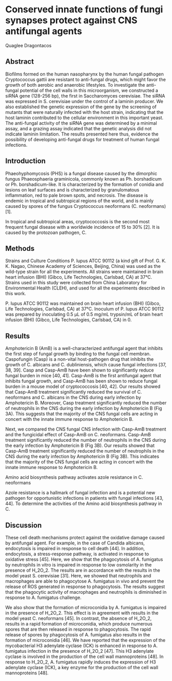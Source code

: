 # Conserved innate functions of fungi synapses protect against CNS antifungal agents
Quaglee Dragontacos


## Abstract
Biofilms formed on the human nasopharynx by the human fungal pathogen Cryptococcus gattii are resistant to anti-fungal drugs, which might favor the growth of both aerobic and anaerobic lifestyles. To investigate the anti-fungal potential of the cell walls in this microorganism, we constructed a siRNA gene (128-256 bp), the first in Saccharomyces cerevisiae. The siRNA was expressed in S. cerevisiae under the control of a laminin producer. We also established the genetic expression of the gene by the screening of mutants that were naturally infected with the host strain, indicating that the host laminin contributed to the cellular environment in this important yeast. The anti-fungal activity of the siRNA gene was determined by a minimal assay, and a grazing assay indicated that the genetic analysis did not indicate laminin limitation. The results presented here thus, evidence the possibility of developing anti-fungal drugs for treatment of human fungal infections.


## Introduction
Phaeohyphomycosis (PHS) is a fungal disease caused by the dimorphic fungus Phaeosphaeria graminicola, commonly known as Ph. borshadicum or Ph. borshadicum-like. It is characterized by the formation of conidia and lesions on leaf surfaces and is characterized by granulomatous inflammation, red to pale brown spots, and necrosis. The disease is endemic in tropical and subtropical regions of the world, and is mainly caused by spores of the fungus Cryptococcus neoformans (C. neoformans) [1].

In tropical and subtropical areas, cryptococcosis is the second most frequent fungal disease with a worldwide incidence of 15 to 30% [2]. It is caused by the protozoan pathogen, C.


## Methods
Strains and Culture Conditions
P. lupus ATCC 90112 (a kind gift of Prof. G. K. K. Nagao, Chinese Academy of Sciences, Beijing, China) was used as the wild-type strain for all the experiments. All strains were maintained in brain heart infusion (BHI) (Gibco, Life Technologies, Carlsbad, CA) at 37°C. Strains used in this study were collected from China Laboratory for Environmental Health (CLEH), and used for all the experiments described in this work.

P. lupus ATCC 90112 was maintained on brain heart infusion (BHI) (Gibco, Life Technologies, Carlsbad, CA) at 37°C. Inoculum of P. lupus ATCC 90112 was prepared by inoculating 0.5 µL of 0.5 mg/mL trypsin/mL of brain heart infusion (BHI) (Gibco, Life Technologies, Carlsbad, CA) in 0.


## Results
Amphotericin B (AmB) is a well-characterized antifungal agent that inhibits the first step of fungal growth by binding to the fungal cell membran. Caspofungin (Casp) is a non-vital host-pathogen drug that inhibits the growth of C. albicans and C. dubliniensis, which cause fungal infections [37, 38, 39]. Casp and Casp-AmB have been shown to significantly reduce fungal burden in mice [40, 41]. Casp-AmB is the first antifungal agent that inhibits fungal growth, and Casp-AmB has been shown to reduce fungal burden in a mouse model of cryptococcosis [40, 42]. Our results showed that Casp-AmB treatment significantly reduced the survival of C. neoformans and C. albicans in the CNS during early infection by Amphotericin B. Moreover, Casp treatment significantly reduced the number of neutrophils in the CNS during the early infection by Amphotericin B (Fig 3A). This suggests that the majority of the CNS fungal cells are acting in concert with the innate immune response to Amphotericin B.

Next, we compared the CNS fungal CNS infection with Casp-AmB treatment and the fungicidal effect of Casp-AmB on C. neoformans. Casp-AmB treatment significantly reduced the number of neutrophils in the CNS during the early infection by Amphotericin B (Fig 3B). Our results showed that Casp-AmB treatment significantly reduced the number of neutrophils in the CNS during the early infection by Amphotericin B (Fig 3B). This indicates that the majority of the CNS fungal cells are acting in concert with the innate immune response to Amphotericin B.

Amino acid biosynthesis pathway activates azole resistance in C. neoformans

Azole resistance is a hallmark of fungal infection and is a potential new pathogen for opportunistic infections in patients with fungal infections [43, 44]. To determine the activities of the Amino acid biosynthesis pathway in C.


## Discussion
These cell death mechanisms protect against the oxidative damage caused by antifungal agent. For example, in the case of Candida albicans, endocytosis is impaired in response to cell death [44]. In addition, endocytosis, a stress-response pathway, is activated in response to oxidative stress [45]. Here, we show that the phagocytosis of A. fumigatus by neutrophils in vitro is impaired in response to low osmolarity in the presence of H_2O_2. The results are in accordance with the results in the model yeast S. cerevisiae [31]. Here, we showed that neutrophils and macrophages are able to phagocytose A. fumigatus in vivo and prevent the release of ROS generated in response to phagocytosis. The results suggest that the phagocytic activity of macrophages and neutrophils is diminished in response to A. fumigatus challenge.

We also show that the formation of microconidia by A. fumigatus is impaired in the presence of H_2O_2. This effect is in agreement with results in the model yeast C. neoformans [45]. In contrast, the absence of H_2O_2, results in a rapid formation of microconidia, which produce numerous spores that are then released in response to phagocytosis. The rapid release of spores by phagocytosis of A. fumigatus also results in the formation of microconidia [46]. We have reported that the expression of the mycobacterial H3 adenylate cyclase (ICK) is enhanced in response to A. fumigatus infection in the presence of H_2O_2 [47]. This H3 adenylate cyclase is involved in the production of the cell wall mannoproteins [48]. In response to H_2O_2, A. fumigatus rapidly induces the expression of H3 adenylate cyclase (ICK), a key enzyme for the production of the cell wall mannoproteins [48].
